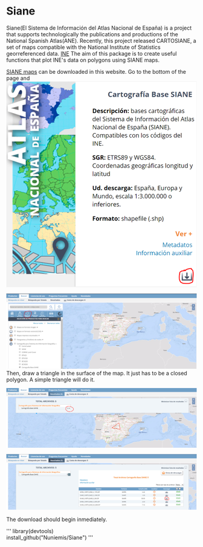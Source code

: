 # Siane

Siane(El Sistema de Información del Atlas Nacional de España) is a project that supports technologically the publications and productions of the National Spanish Atlas(ANE). Recently, this project released CARTOSIANE, a set of maps compatible with the National Institute of Statistics georreferenced data. [INE](http://www.ine.es/)
The aim of this package is to create useful functions that plot INE's data on polygons using SIANE maps.


[SIANE maps](http://centrodedescargas.cnig.es/CentroDescargas/catalogo.do?Serie=CAANE#selectedSerie) can be downloaded in this website. 
Go to the bottom of the page and 
![Please click in the download button](https://raw.githubusercontent.com/Nuniemsis/Siane/master/Images/image_1.png)

![You will enter in a new website. The next step is to click in __"Buscar por polígono"__](https://raw.githubusercontent.com/Nuniemsis/Siane/master/Images/image_2.png)
Then, draw a triangle in the surface of the map. It just has to be a closed polygon.
A simple triangle will do it.

![Unlist all the products by clicking on the  "+" button](https://raw.githubusercontent.com/Nuniemsis/Siane/master/Images/image_4.png)

![In this package we are using *"SIANE_CARTO_BASE_S_3M"*. Download these maps](https://raw.githubusercontent.com/Nuniemsis/Siane/master/Images/image_5.png)

The download should begin inmediately.


'''
library(devtools)  
install_github("Nuniemis/Siane")
'''




